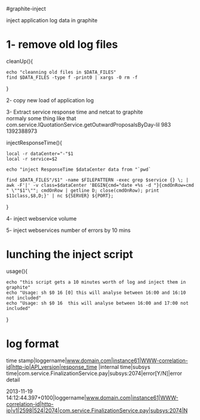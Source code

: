 #graphite-inject

inject application log data in graphite


1- remove old log files                                                                                               
===============

cleanUp(){

    echo "cleanning old files in $DATA_FILES"
    find $DATA_FILES -type f -print0 | xargs -0 rm -f
}


2- copy new load of application log 

3- Extract service response time and netcat to graphite                                                                                                                              
 normaly some thing like that                                                                                                           com.service.IQuotationService.getOutwardProposalsByDay-lil 983 1392388973                                                                                                         

injectResponseTime(){

    local -r dataCenter="-"$1
    local -r service=$2

    echo "inject ResponseTime $dataCenter data from "`pwd`

    find $DATA_FILES"/$1" -name $FILEPATTERN -exec grep $service {} \; | awk -F'|' -v class=$dataCenter 'BEGIN{cmd="date +%s -d "}{cmdOnRow=cmd " \""$1"\""; cmdOnRow | getline D; close(cmdOnRow); print $11class,$8,D;}' | nc ${SERVER} ${PORT};

}


4- inject webservice volume 

5- inject webservices number of errors by 10 mins


lunching the inject script
=========================

usage(){

    echo "this script gets a 10 minutes worth of log and inject them in graphite"
    echo "Usage: sh $0 16 [0] this will analyse between 16:00 and 16:10 not included"
    echo "Usage: sh $0 16  this will analyse between 16:00 and 17:00 not included"
}


log format
=====================

time stamp|loggername|www.domain.com|instance61|WWW-correlation-id|http-ip|API_version|response_time |internal time|subsys time|com.service.FinalizationService.pay|subsys:2074|error[Y/N]|error detail

2013-11-19 14:12:44.397+0100|loggername|www.domain.com|instance61|WWW-correlation-id|http-ip|v1|2598|524|2074|com.service.FinalizationService.pay|subsys:2074|N




